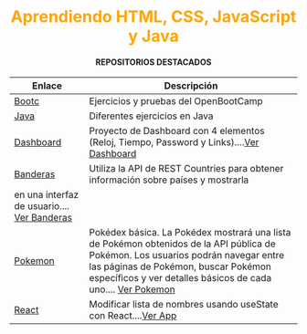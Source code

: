 <h1 align = "center"><font color = "orange">Aprendiendo HTML, CSS, JavaScript y Java</font></h1>


<h4 align = "center">REPOSITORIOS DESTACADOS</h4>

| Enlace        | Descripción                          |
|---------------|--------------------------------------|
| [Bootc](https://github.com/JuanjDes/BootC) | Ejercicios y pruebas del OpenBootCamp |
| [Java](https://github.com/JuanjDes/Solved_exercises) | Diferentes ejercicios en Java |
| [Dashboard](https://github.com/JuanjDes/project-break-dashboard) | Proyecto de Dashboard con 4 elementos (Reloj, Tiempo, Password y Links)....[Ver Dashboard](https://juanjdes.github.io/project-break-dashboard/) |
| [Banderas](https://github.com/JuanjDes/diversion-con-banderas) | Utiliza la API de REST Countries para obtener información sobre países y mostrarla  
en una interfaz de usuario.... [Ver Banderas](https://juanjdes.github.io/diversion-con-banderas/)|
|[Pokemon](https://github.com/JuanjDes/fetch-async-await) |  Pokédex básica. La Pokédex mostrará una lista de Pokémon obtenidos de la API pública de Pokémon. Los usuarios podrán navegar entre las páginas de Pokémon, buscar Pokémon específicos y ver detalles básicos de cada uno.... [Ver Pokemon](https://juanjdes.github.io/fetch-async-await/)|
|[React](https://github.com/JuanjDes/ejercicio-useState)| Modificar lista de nombres usando useState con React....[Ver App](https://juanjdes.github.io/ejercicio-useState)|
